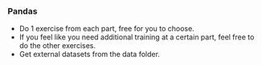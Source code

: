 ### Pandas
- Do 1 exercise from each part, free for you to choose.
- If you feel like you need additional training at a certain part, feel free to do the other exercises.
- Get external datasets from the data folder.